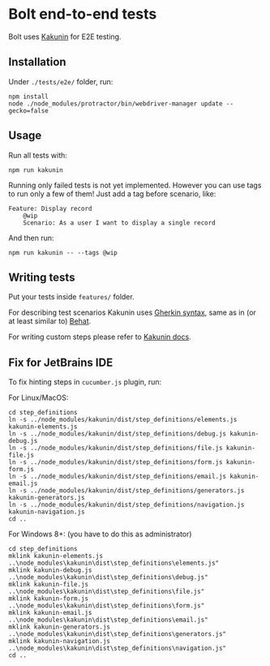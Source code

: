 Bolt end-to-end tests
===

Bolt uses [Kakunin](https://thesoftwarehouse.github.io/Kakunin/docs/index.html) for E2E testing.

Installation
---

Under `./tests/e2e/` folder, run:
```
npm install
node ./node_modules/protractor/bin/webdriver-manager update --gecko=false
```

Usage
---

Run all tests with:
```
npm run kakunin
```

Running only failed tests is not yet implemented. However you can use tags to run only a few of them!
Just add a tag before scenario, like:
```
Feature: Display record
    @wip
    Scenario: As a user I want to display a single record
```
And then run:
```
npm run kakunin -- --tags @wip
```


Writing tests
---

Put your tests inside `features/` folder.

For describing test scenarios Kakunin uses [Gherkin syntax](https://docs.cucumber.io/gherkin/reference/), same as in (or at least similar to) [Behat](http://docs.behat.org/en/v2.5/guides/1.gherkin.html).

For writing custom steps please refer to [Kakunin docs](https://thesoftwarehouse.github.io/Kakunin/docs/extending#adding-custom-code).

Fix for JetBrains IDE
---

To fix hinting steps in `cucumber.js` plugin, run:

For Linux/MacOS:

```
cd step_definitions
ln -s ../node_modules/kakunin/dist/step_definitions/elements.js kakunin-elements.js
ln -s ../node_modules/kakunin/dist/step_definitions/debug.js kakunin-debug.js
ln -s ../node_modules/kakunin/dist/step_definitions/file.js kakunin-file.js
ln -s ../node_modules/kakunin/dist/step_definitions/form.js kakunin-form.js
ln -s ../node_modules/kakunin/dist/step_definitions/email.js kakunin-email.js
ln -s ../node_modules/kakunin/dist/step_definitions/generators.js kakunin-generators.js
ln -s ../node_modules/kakunin/dist/step_definitions/navigation.js kakunin-navigation.js 
cd ..
```

For Windows 8+: (you have to do this as administrator)

```
cd step_definitions
mklink kakunin-elements.js ..\node_modules\kakunin\dist\step_definitions\elements.js"
mklink kakunin-debug.js ..\node_modules\kakunin\dist\step_definitions\debug.js"
mklink kakunin-file.js ..\node_modules\kakunin\dist\step_definitions\file.js"
mklink kakunin-form.js ..\node_modules\kakunin\dist\step_definitions\form.js"
mklink kakunin-email.js ..\node_modules\kakunin\dist\step_definitions\email.js"
mklink kakunin-generators.js ..\node_modules\kakunin\dist\step_definitions\generators.js"
mklink kakunin-navigation.js ..\node_modules\kakunin\dist\step_definitions\navigation.js"
cd ..
```

